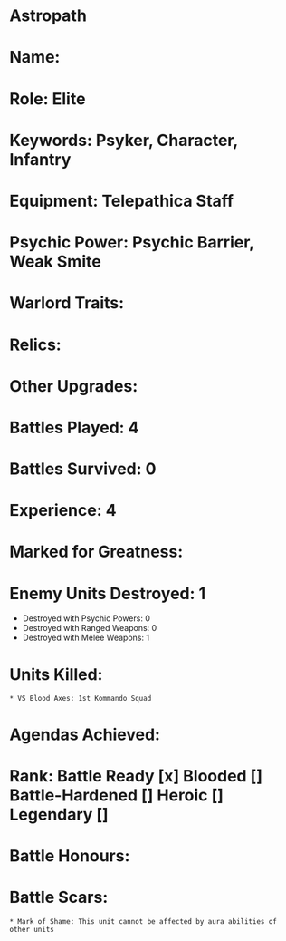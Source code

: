 # Astropath

# Name: 
# Role: Elite
# Keywords: Psyker, Character, Infantry
# Equipment: Telepathica Staff
# Psychic Power: Psychic Barrier, Weak Smite
# Warlord Traits:
# Relics:
# Other Upgrades:

# Battles Played: 4
# Battles Survived: 0
# Experience: 4
# Marked for Greatness:
# Enemy Units Destroyed: 1
  * Destroyed with Psychic Powers: 0 
  * Destroyed with Ranged Weapons: 0 
  * Destroyed with Melee Weapons: 1
# Units Killed: 
    * VS Blood Axes: 1st Kommando Squad
# Agendas Achieved:

# Rank: Battle Ready [x] Blooded [] Battle-Hardened [] Heroic [] Legendary []

# Battle Honours: 
# Battle Scars: 
    * Mark of Shame: This unit cannot be affected by aura abilities of other units